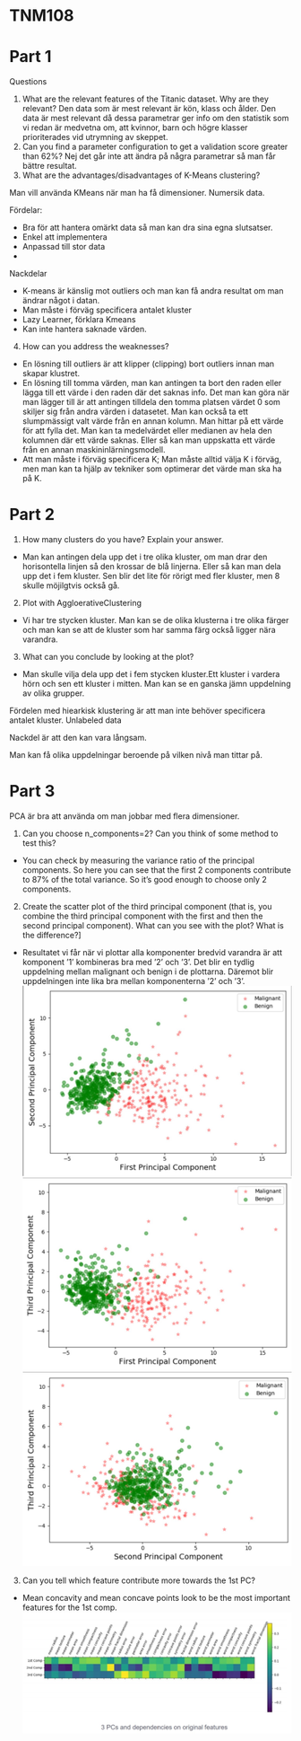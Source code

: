 # TNM108
# Part 1
Questions
1.	What are the relevant features of the Titanic dataset. Why are they relevant?
    Den data som är mest relevant är kön, klass och ålder. Den data är mest relevant då dessa parametrar ger info om den
    statistik som vi redan är medvetna om, att kvinnor, barn och högre klasser prioriterades vid utrymning av skeppet. 
2.	Can you find a parameter configuration to get a validation score greater than 62%?
    Nej det går inte att ändra på några parametrar så man får bättre resultat. 
3.	What are the advantages/disadvantages of K-Means clustering?

Man vill använda KMeans när man ha få dimensioner. Numersik data.

Fördelar:
-	Bra för att hantera omärkt data så man kan dra sina egna slutsatser.
-   Enkel att implementera
-   Anpassad till stor data
-   

Nackdelar
-	K-means är känslig mot outliers och man kan få andra resultat om man ändrar något i datan.
-	Man måste i förväg specificera antalet kluster
-	Lazy Learner, förklara Kmeans
-	Kan inte hantera saknade värden.

4.	How can you address the weaknesses?
-   En lösning till outliers är att klipper (clipping) bort outliers innan man skapar klustret.
-   En lösning till tomma värden, man kan antingen ta bort den raden eller lägga till ett värde i den raden där det saknas info.
    Det man kan göra när man lägger till är att antingen tilldela den tomma platsen värdet 0 som skiljer sig från andra värden i 
    datasetet. Man kan också ta ett slumpmässigt valt värde från en annan kolumn. Man hittar på ett värde för att fylla det.
    Man kan ta medelvärdet eller medianen av hela den kolumnen där ett värde saknas. Eller så kan man uppskatta ett värde 
    från en annan maskininlärningsmodell.
-   Att man måste i förväg specificera K; Man måste alltid välja K i förväg, men man kan ta hjälp av tekniker som optimerar
    det värde man ska ha på K. 


# Part 2

1. How many clusters do you have? Explain your answer.
-  Man kan antingen dela upp det i tre olika kluster, om man drar den horisontella linjen så den krossar de blå linjerna. Eller så
kan man dela upp det i fem kluster. Sen blir det lite för rörigt med fler kluster, men 8 skulle möjilgtvis också gå.

2. Plot with AggloerativeClustering
-  Vi har tre stycken kluster. Man kan se de olika klusterna i tre olika färger och man kan se att de kluster som har samma 
    färg också ligger nära varandra.

3. What can you conclude by looking at the plot?
-  Man skulle vilja dela upp det i fem stycken kluster.Ett kluster i vardera hörn och sen ett kluster i mitten. Man kan se en
ganska jämn uppdelning av olika grupper. 

Fördelen med hiearkisk klustering är att man inte behöver specificera antalet kluster. Unlabeled data

Nackdel är att den kan vara långsam. 

Man kan få olika uppdelningar beroende på vilken nivå man tittar på.


# Part 3
PCA är bra att använda om man jobbar med flera dimensioner.

1. Can you choose n_components=2? Can you think of some method to test this? 
- You can check by measuring the variance ratio of the principal components. So here you can see that the first 2 components contribute to 87% of the total variance. So it’s good enough to choose only 2 components. 

2. Create the scatter plot of the third principal component (that is, you combine the third
principal component with the first and then the second principal component). What can you see with the plot? What is the difference?]
- Resultatet vi får när vi plottar alla komponenter bredvid varandra är att komponent ’1’ kombineras bra med ’2’ och ’3’. Det blir en tydlig uppdelning mellan malignant och benign i de plottarna. Däremot blir uppdelningen inte lika bra mellan komponenterna ’2’ och ’3’.
![First and Second](1+2.jpg)
![First and Third](1+3.jpg)
![Second and Third](2+3.jpg)

3. Can you tell which feature contribute more towards the 1st PC? 
- Mean concavity and mean concave points look to be the most important features for the 1st comp.
![Part3](part3.jpg)
